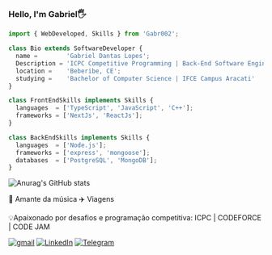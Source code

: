 ﻿### Hello, I'm Gabriel🖐️

```javascript
import { WebDeveloped, Skills } from 'Gabr002';

class Bio extends SoftwareDeveloper {
  name =        'Gabriel Dantas Lopes';
  Description = 'ICPC Competitive Programming | Back-End Software Engineer';
  location =    'Beberibe, CE';
  studying =    'Bachelor of Computer Science | IFCE Campus Aracati'
}

class FrontEndSkills implements Skills {
  languages  = ['TypeScript', 'JavaScript', 'C++'];
  frameworks = ['NextJs', 'ReactJs'];
}

class BackEndSkills implements Skills {
  languages  = ['Node.js'];
  frameworks = ['express', 'mongoose'];
  databases  = ['PostgreSQL', 'MongoDB'];
}
```

![Anurag's GitHub stats](https://github-readme-stats.vercel.app/api?username=Gabr002&show_icons=true&theme=dracula)

<div>
    <p>🎵 Amante da música 
    ✈️ Viagens
    </p>
    <p>💡Apaixonado por desafios e programação competitiva: ICPC | CODEFORCE | CODE JAM</p>
    <p></p>
</div>

[![gmail](https://img.shields.io/badge/Gmail-D14836?style=for-the-badge&logo=gmail&logoColor=white)](gdantaslopes62@gmail.com)
[![LinkedIn](https://img.shields.io/badge/LinkedIn-0077B5?style=for-the-badge&logo=linkedin&logoColor=white)](https://www.linkedin.com/in/gabrieldanlopes/)
[![Telegram](https://img.shields.io/badge/Telegram-2CA5E0?style=for-the-badge&logo=telegram&logoColor=white)](https://t.me/dantasDev)
